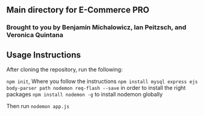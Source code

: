 ## Main directory for E-Commerce PRO
### Brought to you by Benjamin Michalowicz, Ian Peitzsch, and Veronica Quintana


## Usage Instructions
After cloning the repository, run the following:

``` npm init ```, Where you follow the instructions
```npm install mysql express ejs body-parser path nodemon req-flash --save``` in order to install the right packages
``` npm install nodemon -g ``` to install nodemon globally

Then run ```nodemon app.js```
